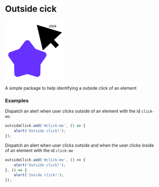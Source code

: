 # Outside cick

![Logo](https://github.com/tadeubdev/outside-cick/blob/master/images/logo.png?raw=true)

A simple package to help identifying a outside click of an element

### Examples

Dispatch an alert when user clicks outside of an element with the id `click-me`:

```js
outsideClick.add('#click-me', () => {
    alert('Outside click!');
});
```

Dispatch an alert when user clicks outside and when the user clicks inside of an element with the id `click-me`

```js
outsideClick.add('#click-me', () => {
    alert('Outside click!');
}, () => {
    alert('Inside click!');
});
```
